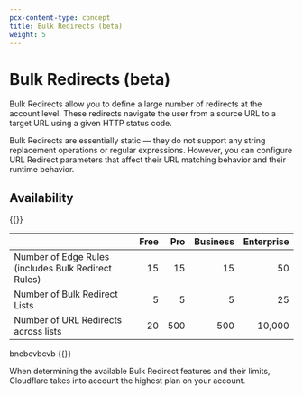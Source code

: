 ```yaml
---
pcx-content-type: concept
title: Bulk Redirects (beta)
weight: 5
---
```


# Bulk Redirects (beta)

Bulk Redirects allow you to define a large number of redirects at the account level. These redirects navigate the user from a source URL to a target URL using a given HTTP status code.

Bulk Redirects are essentially static — they do not support any string replacement operations or regular expressions. However, you can configure URL Redirect parameters that affect their URL matching behavior and their runtime behavior.

## Availability

{{<table-wrap>}}

|                                              | Free | Pro | Business | Enterprise |
|----------------------------------------------|-----:|----:|---------:|-----------:|
| Number of Edge Rules<br/>(includes Bulk Redirect Rules) | 15 |  15 |  15 |     50 |
| Number of Bulk Redirect Lists                           |  5 |   5 |   5 |     25 |
| Number of URL Redirects across lists                    | 20 | 500 | 500 | 10,000 |
bncbcvbcvb
{{</table-wrap>}}

When determining the available Bulk Redirect features and their limits, Cloudflare takes into account the highest plan on your account.

